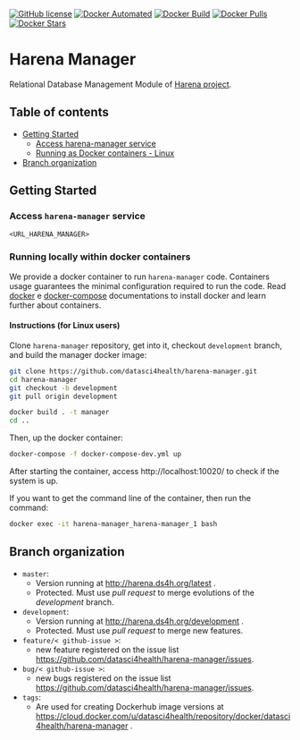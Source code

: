 [![GitHub license](https://img.shields.io/github/license/Naereen/StrapDown.js.svg)](https://github.com/datasci4health/harena-manager/blob/master/LICENSE)
[![Docker Automated](https://img.shields.io/docker/cloud/automated/datasci4health/harena-manager.svg?style=flat)](https://cloud.docker.com/u/datasci4health/repository/registry-1.docker.io/datasci4health/harena-manager)
[![Docker Build](https://img.shields.io/docker/cloud/build/datasci4health/harena-manager.svg?style=flat)](https://cloud.docker.com/u/datasci4health/repository/registry-1.docker.io/datasci4health/harena-manager)
[![Docker Pulls](https://img.shields.io/docker/pulls/datasci4health/harena-manager.svg?style=flat)](https://cloud.docker.com/u/datasci4health/repository/registry-1.docker.io/datasci4health/harena-manager)
[![Docker Stars](https://img.shields.io/docker/stars/datasci4health/harena-manager.svg?style=flat)](https://cloud.docker.com/u/datasci4health/repository/registry-1.docker.io/datasci4health/harena-manager)

# Harena Manager

Relational Database Management Module of [Harena project](https://github.com/datasci4health/harena).

## Table of contents

<!-- MarkdownTOC autolink=true -->

- [Getting Started](#getting-started)
    - [Access harena-manager service](#running-locally---linux)
    - [Running as Docker containers - Linux](#running-as-docker-containers---linux)
- [Branch organization](#branch-organization)

<!-- /MarkdownTOC -->


## Getting Started

### Access `harena-manager` service

`<URL_HARENA_MANAGER>`

### Running locally within docker containers

We provide a docker container to run `harena-manager` code. Containers usage guarantees the minimal configuration required to run the code. Read [docker](https://docs.docker.com/install/) e [docker-compose](https://docs.docker.com/compose/install/) documentations to install docker and learn further about containers.

#### Instructions (for Linux users)

Clone `harena-manager` repository, get into it, checkout `development` branch, and build the manager docker image:
```bash
git clone https://github.com/datasci4health/harena-manager.git
cd harena-manager
git checkout -b development
git pull origin development

docker build . -t manager
cd ..
```

Then, up the docker container:

```bash
docker-compose -f docker-compose-dev.yml up
```

After starting the container, access http://localhost:10020/ to check if the system is up.

If you want to get the command line of the container, then run the command:

```bash
docker exec -it harena-manager_harena-manager_1 bash
```

<!-- ## Dependencies

### System-wide

* [node.js >= 8.0.0]()
* [npm     >= 6.8.0]()
* [mysql   >= 5.7]() or [postgresql >= 7.0.0]()


### NPM packages

* [adonisjs 4.1.0](https://adonisjs.com/docs/4.1/i) <b><sup>1</sup></b>
* [adonisjs/ace ^5.0.8]()
* [adonisjs/bodyparser]()
* [adonisjs/auth]()
* [adonisjs/cors ^1.0.6]()
* [adonisjs/fold ^4.0.8]()
* [adonisjs/framework ^5.0.7]()
* [adonisjs/ignitor ^2.0.6]()
* [adonisjs/lucid ^5.0.4]()
* [moment 2.22.2]()
* [moment-timezone 0.5.21]()
* [pg 7.4.3]() 
* [mysql ^2.16.0]()


<b><sup>1</sup></b> In *api mode*. Please refer to [this repository](https://github.com/adonisjs/adonis-api-app) for more details or take a look at the `-api-only` directive in the [AdonisJS installation guide](https://adonisjs.com/docs/4.1/installation#_installing_adonisjs).

## Configuration
-->

## Branch organization
* `master`:
    * Version running at http://harena.ds4h.org/latest .
    * Protected. Must use _pull request_ to merge evolutions of the _development_ branch.
* `development`:
    * Version running at http://harena.ds4h.org/development . 
    * Protected. Must use _pull request_ to merge new features.
* `feature/< github-issue >`:
    * new feature registered on the issue list https://github.com/datasci4health/harena-manager/issues.
* `bug/< github-issue >`:
    * new bugs registered on the issue list https://github.com/datasci4health/harena-manager/issues.
* `tags`:
    * Are used for creating Dockerhub image versions at https://cloud.docker.com/u/datasci4health/repository/docker/datasci4health/harena-manager .    
